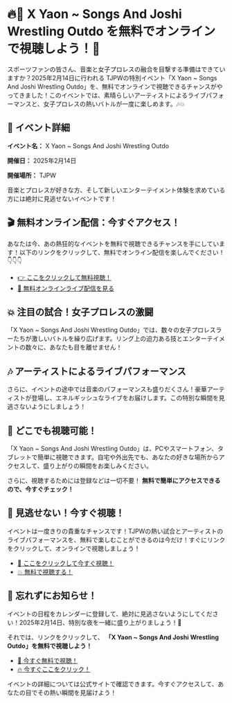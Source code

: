 # 🔥🎤 X Yaon ~ Songs And Joshi Wrestling Outdo を無料でオンラインで視聴しよう！🎉

スポーツファンの皆さん、音楽と女子プロレスの融合を目撃する準備はできていますか？2025年2月14日に行われる TJPWの特別イベント「X Yaon ~ Songs And Joshi Wrestling Outdo」を、無料でオンラインで視聴できるチャンスがやってきました！このイベントでは、素晴らしいアーティストによるライブパフォーマンスと、女子プロレスの熱いバトルが一度に楽しめます。🎶💥

## 📅 イベント詳細

**イベント名：** X Yaon ~ Songs And Joshi Wrestling Outdo

**開催日：** 2025年2月14日

**開催場所：** TJPW

音楽とプロレスが好きな方、そして新しいエンターテイメント体験を求めている方には絶対に見逃せないイベントです！

## 🎬 無料オンライン配信：今すぐアクセス！

あなたは今、あの熱狂的なイベントを無料で視聴できるチャンスを手にしています！以下のリンクをクリックして、無料でオンライン配信を楽しんでください！👇👇👇

- [👉 ここをクリックして無料視聴！](https://tinyurl.com/livestreamfreeo?st=X+Yaon+%7E+Songs+And+Joshi+Wrestling+Outdo&si=ghc)
- [🎤 無料オンラインライブ配信を見る](https://tinyurl.com/livestreamfreeo?st=X+Yaon+%7E+Songs+And+Joshi+Wrestling+Outdo&si=ghc)

## 💥 注目の試合！女子プロレスの激闘

「X Yaon ~ Songs And Joshi Wrestling Outdo」では、数々の女子プロレスラーたちが激しいバトルを繰り広げます。リング上の迫力ある技とエンターテイメントの数々に、あなたも目を離せません！

## 🎶 アーティストによるライブパフォーマンス

さらに、イベントの途中では音楽のパフォーマンスも盛りだくさん！豪華アーティストが登場し、エネルギッシュなライブをお届けします。この特別な瞬間を見逃さないようにしましょう！

## 📱 どこでも視聴可能！

「X Yaon ~ Songs And Joshi Wrestling Outdo」は、PCやスマートフォン、タブレットで簡単に視聴できます。自宅や外出先でも、あなたの好きな場所からアクセスして、盛り上がりの瞬間をお楽しみください。

さらに、視聴するためには登録などは一切不要！ **無料で簡単にアクセスできるので、今すぐチェック！**

## 🌟 見逃せない！今すぐ視聴！

イベントは一度きりの貴重なチャンスです！TJPWの熱い試合とアーティストのライブパフォーマンスを、無料で楽しむことができるのは今だけ！すぐにリンクをクリックして、オンラインで視聴しましょう！

- [🔴 ここをクリックして今すぐ視聴！](https://tinyurl.com/livestreamfreeo?st=X+Yaon+%7E+Songs+And+Joshi+Wrestling+Outdo&si=ghc)
- [💥 無料で視聴する！](https://tinyurl.com/livestreamfreeo?st=X+Yaon+%7E+Songs+And+Joshi+Wrestling+Outdo&si=ghc)

## 🔔 忘れずにお知らせ！

イベントの日程をカレンダーに登録して、絶対に見逃さないようにしてください！2025年2月14日、特別な夜を一緒に盛り上がりましょう！🎉

それでは、リンクをクリックして、 **「X Yaon ~ Songs And Joshi Wrestling Outdo」を無料で視聴しよう！**

- [🎥 今すぐ無料で視聴！](https://tinyurl.com/livestreamfreeo?st=X+Yaon+%7E+Songs+And+Joshi+Wrestling+Outdo&si=ghc)
- [🔥 今すぐここをクリック！](https://tinyurl.com/livestreamfreeo?st=X+Yaon+%7E+Songs+And+Joshi+Wrestling+Outdo&si=ghc)

イベントの詳細については公式サイトで確認できます。今すぐアクセスして、あなたの目でその熱い瞬間を見届けよう！
